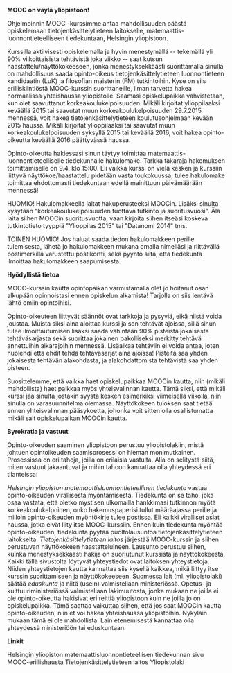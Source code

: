 **MOOC on väylä yliopistoon!**

Ohjelmoinnin MOOC -kurssimme antaa mahdollisuuden päästä opiskelemaan tietojenkäsittelytieteen laitokselle, matemaattis-luonnontieteelliseen tiedekuntaan, Helsingin yliopistoon.

Kurssilla aktiivisesti opiskelemalla ja hyvin menestymällä -- tekemällä yli 90% viikoittaisista tehtävistä joka viikko -- saat kutsun haastattelu/näyttökokeeseen, jonka menestyksekkäästi suorittamalla sinulla on mahdollisuus saada opinto-oikeus tietojenkäsittelytieteen luonnontieteen kandidaatin (LuK) ja filosofian maisterin (FM) tutkintoihin. 
Kyse on siis erilliskiintiöstä MOOC-kurssin suorittaneille, ilman tarvetta hakea normaalissa yhteishaussa yliopistolle. Saamasi opiskelupaikka vahvistetaan, kun olet saavuttanut korkeakoulukelpoisuuden. Mikäli kirjoitat ylioppilaaksi keväällä 2015 tai saavutat muun korkeakoulukelpoisuuden 29.7.2015 mennessä, voit hakea tietojenkäsittelytieteen koulutusohjelmaan kevään 2015 haussa. 
Mikäli kirjoitat ylioppilaaksi tai saavutat muun korkeakoulukelpoisuuden syksyllä 2015 tai keväällä 2016, voit hakea opinto-oikeutta keväällä 2016 päättyvässä haussa.

Opinto-oikeutta hakiessasi sinun täytyy toimittaa matemaattis-luonnontieteelliselle tiedekunnalle hakulomake. Tarkka takaraja hakemuksen toimittamiselle on 9.4. klo 15:00. Eli vaikka kurssi on vielä kesken ja kurssiin liittyvä näyttökoe/haastattelu pidetään vasta toukokuussa, tulee hakulomake toimittaa ehdottomasti tiedekuntaan edellä mainittuun päivämäärään mennessä!

HUOMIO! Hakulomakkeella laitat hakuperusteeksi MOOCin. Lisäksi sinulta kysytään "korkeakoulukelpoisuuden tuottava tutkinto ja suoritusvuosi". Älä laita siihen MOOCin suoritusvuotta, vaan kirjoita siihen itseäsi koskeva tutkintotieto tyyppiä "Ylioppilas 2015" tai "Datanomi 2014" tms.

TOINEN HUOMIO! Jos haluat saada tiedon hakulomakkeen perille tulemisesta, lähetä jo hakulomakkeen mukana omalla nimelläsi ja riittävällä postimerkillä varustettu postikortti, sekä pyyntö siitä, että tiedekunta ilmoittaa hakulomakkeen saapumisesta.
 
**Hyödyllistä tietoa**

MOOC-kurssin kautta opintopaikan varmistamalla olet jo hoitanut osan alkupään opinnoistasi ennen opiskelun alkamista! Tarjolla on siis lentävä lähtö omiin opintoihisi.

Opinto-oikeuteen liittyvät säännöt ovat tarkkoja ja pysyviä, eikä niistä voida joustaa. Muista siksi aina aloittaa kurssi ja sen tehtävät ajoissa, sillä sinun tulee ilmoittautumisen lisäksi saada vähintään 90% pisteistä jokaisesta tehtäväsarjasta sekä suorittaa jokainen pakolliseksi merkitty tehtävä annettuihin aikarajoihin mennessä. Lisäaikaa tehtäviin ei voida antaa, joten huolehdi että ehdit tehdä tehtäväsarjat aina ajoissa! Pisteitä saa yhden jokaisesta tehtävän alakohdasta, ja alakohdattomista tehtävistä saa yhden pisteen.

Suosittelemme, että vaikka haet opiskelupaikkaa MOOCin kautta, niin (mikäli mahdollista) haet paikkaa myös yhteisvalinnan kautta. Tämä siksi, että mikäli kurssi jää sinulta jostakin syystä kesken esimerkiksi viimeisellä viikolla, niin sinulla on varasuunnitelma olemassa. Näyttökokeen tuloksen saat tietää ennen yhteisvalinnan pääsykoetta, johonka voit sitten olla osallistumatta mikäli sait opiskelupaikan MOOCin kautta.

**Byrokratia ja vastuut**

Opinto-oikeuden saaminen yliopistoon perustuu yliopistolakiin, mistä johtuen opintoikeuden saamisprosessi on hieman monimutkainen. Prosessissa on eri tahoja, joilla on erilaisia vastuita. Alla on selitystä siitä, miten vastuut jakaantuvat ja mihin tahoon kannattaa olla yhteydessä eri tilanteissa:

*Helsingin yliopiston matemaattisluonnontieteellinen tiedekunta* vastaa opinto-oikeuden virallisesta myöntämisestä. Tiedekunta on se taho, joka osaa vastata, että oletko mystisen ulkomailla hankkimasi tutkinnon myötä korkeakoulukelpoinen, onko hakemuspaperisi tullut määräajassa perille ja milloin opinto-oikeuden myöntökirje tulee postissa. Eli kaikki viralliset asiat haussa, jotka eivät liity itse MOOC-kurssiin.
Ennen kuin tiedekunta myöntää opinto-oikeuden, tiedekunta pyytää puoltolausuntoa tietojenkäsittelytieteen laitokselta. *Tietojenkäsittelytieteen laitos* järjestää MOOC-kurssin ja siihen perustuvan näyttökokeen haastatteluineen. Lausunto perustuu siihen, kuinka menestyksekkäästi hakija on suoriutunut kurssista ja näyttökokeesta. Kaikki tällä sivustolta löytyvät yhteystiedot ovat laitoksen yhteystietoja. Niiden yhteystietojen kautta kannattaa siis kysellä kaikkea, mikä liittyy itse kurssin suorittamiseen ja näyttökokeeseen.
Suomessa lait (ml. yliopistolaki) säätää *eduskunta* ja niitä (usein) valmistellaan ministeriössä. Opetus- ja kulttuuriministeriössä valmistellaan lakimuutosta, jonka mukaan ne joilla ei ole opinto-oikeutta hakisivat eri reittiä yliopistoon kuin ne joilla jo on opiskelupaikka. Tämä saattaa vaikuttaa siihen, että jos saat MOOCin kautta opinto-oikeuden, niin et voi hakea yhteishaussa yliopistoihin. Nykylain mukaan tämä ei ole mahdollista. Lain etenemisestä kannattaa olla yhteydessä ministeriöön tai eduskuntaan.
 

**Linkit**

Helsingin yliopiston matemaattisluonnontieteellisen tiedekunnan sivu MOOC-erillishausta
Tietojenkäsittelytieteen laitos
Yliopistolaki
